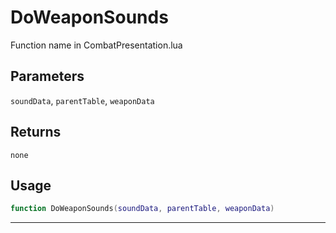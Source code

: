 # DoWeaponSounds
Function name in CombatPresentation.lua
## Parameters
`soundData`, `parentTable`, `weaponData`
## Returns
`none`
## Usage
```lua
function DoWeaponSounds(soundData, parentTable, weaponData)
```
---
